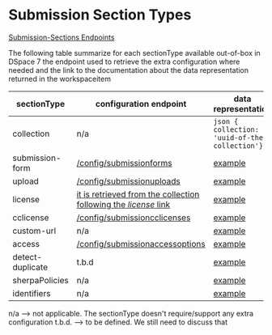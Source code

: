 # Submission Section Types
[Submission-Sections Endpoints](submissionsections.md)

The following table summarize for each sectionType available out-of-box in DSpace 7 the endpoint used to retrieve the extra configuration where needed and the link to the documentation about the data representation returned in the workspaceitem

sectionType | configuration endpoint | data representation
------------ | ------------- | -------------
collection | n/a | ```json { collection: 'uuid-of-the-collection'}```
submission-form | [/config/submissionforms](submissionforms.md) | [example](workspaceitem-data-metadata.md)
upload | [/config/submissionuploads](submissionuploads.md) | [example](workspaceitem-data-upload.md)
license | [it is retrieved from the collection following the *license* link](collections.md#License) | [example](workspaceitem-data-license.md)
cclicense | [/config/submissioncclicenses](submissioncclicenses.md) | [example](workspaceitem-data-cclicense.md)
custom-url | n/a | [example](workspaceitem-data-custom-url.md)
access | [/config/submissionaccessoptions](submissionaccessoptions.md) | [example](workspaceitem-data-access.md)
detect-duplicate|t.b.d | [example](workspaceitem-data-detect-duplicate.md)
sherpaPolicies | n/a | [example](workspaceitem-data-sherpa-policy.md)
identifiers | n/a | [example](workspaceitem-data-identifiers.md)

n/a --> not applicable. The sectionType doesn't require/support any extra configuration
t.b.d. --> to be defined. We still need to discuss that
